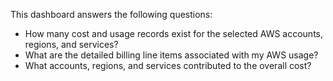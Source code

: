 This dashboard answers the following questions:

- How many cost and usage records exist for the selected AWS accounts, regions, and services?
- What are the detailed billing line items associated with my AWS usage?
- What accounts, regions, and services contributed to the overall cost?

